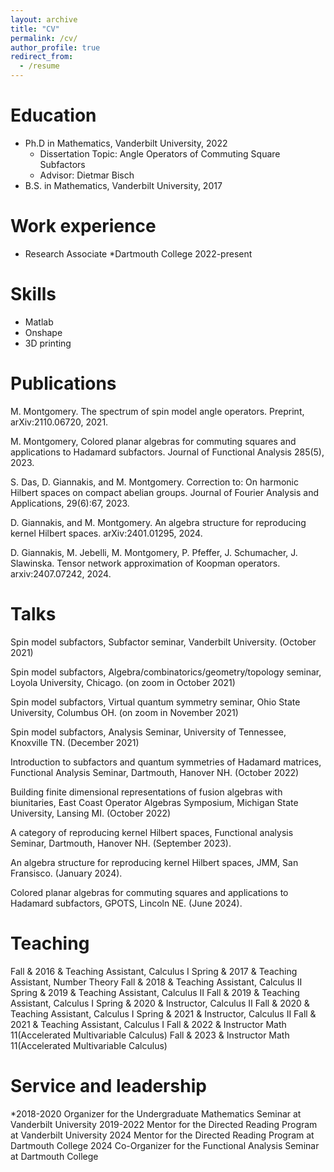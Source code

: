 ```yaml
---
layout: archive
title: "CV"
permalink: /cv/
author_profile: true
redirect_from:
  - /resume
---
```




Education
======
* Ph.D in Mathematics, Vanderbilt University, 2022
  * Dissertation Topic: Angle Operators of Commuting Square Subfactors
  * Advisor: Dietmar Bisch
* B.S. in Mathematics, Vanderbilt University, 2017

Work experience
======
* Research Associate
  *Dartmouth College 2022-present
  
Skills
======
* Matlab
* Onshape
* 3D printing

Publications
======
M. Montgomery. The spectrum of spin model angle operators.
Preprint, arXiv:2110.06720, 2021.

M. Montgomery, Colored planar algebras for commuting squares and applications to Hadamard subfactors. Journal of Functional Analysis 285(5), 2023.

S. Das, D. Giannakis, and M. Montgomery. Correction to: On harmonic Hilbert spaces
on compact abelian groups. Journal of Fourier Analysis and Applications, 29(6):67, 2023.

D. Giannakis, and M. Montgomery. An algebra structure for reproducing kernel Hilbert spaces. arXiv:2401.01295, 2024.

D. Giannakis, M. Jebelli, M. Montgomery, P. Pfeffer, J. Schumacher, J. Slawinska. Tensor network approximation of Koopman operators. arxiv:2407.07242, 2024.
  
Talks
======
Spin model subfactors, Subfactor seminar, Vanderbilt University. (October 2021)

Spin model subfactors, Algebra/combinatorics/geometry/topology seminar, Loyola University, Chicago. (on zoom in October 2021)

Spin model subfactors, Virtual quantum symmetry seminar, Ohio State University, Columbus OH. (on zoom in November 2021)

Spin model subfactors, Analysis Seminar, University of Tennessee, Knoxville TN. (December 2021)

Introduction to subfactors and quantum symmetries of Hadamard matrices, Functional Analysis Seminar, Dartmouth, Hanover NH. (October 2022)

Building finite dimensional representations of fusion algebras with biunitaries, East Coast Operator Algebras Symposium, Michigan State University, Lansing MI. (October 2022)

A category of reproducing kernel Hilbert spaces, Functional analysis Seminar, Dartmouth, Hanover NH. (September 2023).

An algebra structure for reproducing kernel Hilbert spaces, JMM, San Fransisco. (January 2024).

Colored planar algebras for commuting squares and applications to Hadamard subfactors, GPOTS, Lincoln NE. (June 2024).
  
Teaching
======
Fall & 2016 & Teaching Assistant, Calculus I
Spring & 2017 & Teaching Assistant, Number Theory
Fall & 2018 & Teaching Assistant, Calculus II
Spring & 2019 & Teaching Assistant, Calculus II
Fall & 2019 & Teaching Assistant, Calculus I
Spring & 2020 & Instructor, Calculus II
Fall & 2020 & Teaching Assistant, Calculus I
Spring & 2021 & Instructor, Calculus II
Fall & 2021 & Teaching Assistant, Calculus I
Fall & 2022 & Instructor Math 11(Accelerated Multivariable Calculus)
Fall & 2023 & Instructor Math 11(Accelerated Multivariable Calculus)
  
Service and leadership
======
*2018-2020 Organizer for the Undergraduate Mathematics Seminar at Vanderbilt University
2019-2022 Mentor for the Directed Reading Program at Vanderbilt University
2024 Mentor for the Directed Reading Program at Dartmouth College
2024 Co-Organizer for the Functional Analysis Seminar at Dartmouth College
